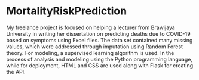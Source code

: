 # MortalityRiskPrediction
My freelance project is focused on helping a lecturer from Brawijaya University in writing her dissertation on predicting deaths due to COVID-19 based on symptoms using Excel files. The data set contained many missing values, which were addressed through imputation using Random Forest theory. For modeling, a supervised learning algorithm is used. In the process of analysis and modeling using the Python programming language, while for deployment, HTML and CSS are used along with Flask for creating the API.
